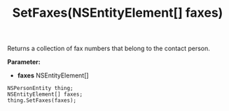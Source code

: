 ﻿---
uid: crmscript_ref_NSPersonEntity_SetFaxes
title: SetFaxes(NSEntityElement[] faxes)
intellisense: NSPersonEntity.SetFaxes
keywords: NSPersonEntity, GetFaxes
so.topic: reference
---

Returns a collection of fax numbers that belong to the contact person.

**Parameter:** 
 - **faxes** NSEntityElement[]

```crmscript
NSPersonEntity thing;
NSEntityElement[] faxes;
thing.SetFaxes(faxes);
```

